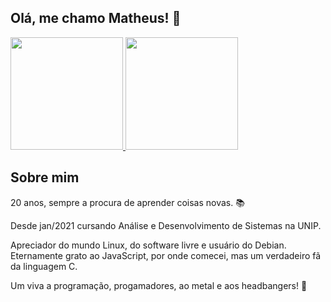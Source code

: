  


 ## Olá, me chamo Matheus! 👋  

  <a href="https://github.com/matheusxreis">
  <img height="180em" src="https://github-readme-stats.vercel.app/api?username=matheusxreis&show_icons=true&theme=white&include_all_commits=true&count_private=true"/>
  <img height="180em" src="https://github-readme-stats.vercel.app/api/top-langs/?username=matheusxreis&layout=compact&langs_count=7&theme=white"/>
</a>
 
 ## Sobre mim

<p>20 anos, sempre a procura de aprender coisas novas. 📚</p>

 <p>
 Desde jan/2021 cursando Análise e Desenvolvimento de Sistemas na UNIP.
 </p>
 <p>
  Apreciador do mundo Linux, do software livre e usuário do Debian.
  Eternamente grato ao JavaScript, por onde comecei, mas um verdadeiro fã da linguagem C.
 </p>
 
 Um viva a programação, progamadores, ao metal e aos headbangers! :love_you_gesture:

                                                                                 

<!--
**matheusxreis/matheusxreis** is a ✨ _special_ ✨ repository because its `README.md` (this file) appears on your GitHub profile.

Here are some ideas to get you started:

- 🔭 I’m currently working on ...
- 🌱 I’m currently learning ...
- 👯 I’m looking to collaborate on ...
- 🤔 I’m looking for help with ...
- 💬 Ask me about ...
- 📫 How to reach me: ...
- 😄 Pronouns: ...
- ⚡ Fun fact: ...
-->

